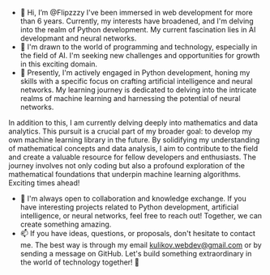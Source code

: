 - 👋 Hi, I’m @Flipzzzy
  I've been immersed in web development for more than 6 years. Currently, my interests have broadened, and I'm delving into the realm of Python development. My current fascination lies in AI developmant and neural networks.
- 👀 
  I'm drawn to the world of programming and technology, especially in the field of AI. I'm seeking new challenges and opportunities for growth in this exciting domain.
- 🌱 
  Presently, I'm actively engaged in Python development, honing my skills with a specific focus on crafting artificial intelligence and neural networks. My learning journey is dedicated to delving into the intricate realms of machine learning and harnessing the potential of neural networks.

In addition to this, I am currently delving deeply into mathematics and data analytics. This pursuit is a crucial part of my broader goal: to develop my own machine learning library in the future. By solidifying my understanding of mathematical concepts and data analysis, I aim to contribute to the field and create a valuable resource for fellow developers and enthusiasts. The journey involves not only coding but also a profound exploration of the mathematical foundations that underpin machine learning algorithms. Exciting times ahead! 
- 💞️ 
  I'm always open to collaboration and knowledge exchange. If you have interesting projects related to Python development, artificial intelligence, or neural networks, feel free to reach out! Together, we can create something amazing.
- 📫 
  If you have ideas, questions, or proposals, don't hesitate to contact me. The best way is through my email kulikov.webdev@gmail.com or by sending a message on GitHub.
Let's build something extraordinary in the world of technology together! 🚀
<!---
Flipzzzy/Flipzzzy is a ✨ special ✨ repository because its `README.md` (this file) appears on your GitHub profile.
You can click the Preview link to take a look at your changes.
--->
